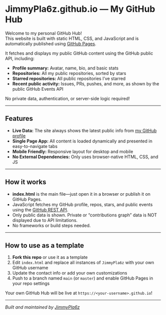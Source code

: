 # JimmyPla6z.github.io — My GitHub Hub

Welcome to my personal GitHub Hub!  
This website is built with static HTML, CSS, and JavaScript and is automatically published using [GitHub Pages](https://pages.github.com/).

It fetches and displays my public GitHub content using the GitHub public API, including:
- **Profile summary:** Avatar, name, bio, and basic stats
- **Repositories:** All my public repositories, sorted by stars
- **Starred repositories:** All public repositories I’ve starred
- **Recent public activity:** Issues, PRs, pushes, and more, as shown by the public GitHub Events API

No private data, authentication, or server-side logic required!

---

## Features

- **Live Data:** The site always shows the latest public info from [my GitHub profile](https://github.com/JimmyPla6z)
- **Single Page App:** All content is loaded dynamically and presented in easy-to-navigate tabs
- **Mobile Friendly:** Responsive layout for desktop and mobile
- **No External Dependencies:** Only uses browser-native HTML, CSS, and JS

---

## How it works

- **index.html** is the main file—just open it in a browser or publish it on GitHub Pages.
- JavaScript fetches my GitHub profile, repos, stars, and public events using the [GitHub REST API](https://docs.github.com/en/rest).
- Only public data is shown. Private or “contributions graph” data is NOT displayed due to API limitations.
- No frameworks or build steps needed.

---

## How to use as a template

1. **Fork this repo** or use it as a template
2. Edit `index.html` and replace all instances of `JimmyPla6z` with your own GitHub username
3. Update the contact info or add your own customizations
4. Push to a branch named `main` (or `master`) and enable GitHub Pages in your repo settings

Your own GitHub Hub will be live at `https://<your-username>.github.io`!

---

*Built and maintained by [JimmyPla6z](https://github.com/JimmyPla6z)*
